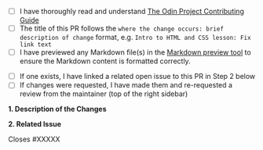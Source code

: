 <!-- Thank you for taking the time to contribute to The Odin Project. In order to get pull requests (PRs) closed in a reasonable amount of time, you must include a baseline of information about the changes you are proposing. Please read this template in its entirety before filling it out to ensure that it is filled out correctly. -->

<!-- Complete the following REQUIRED checkboxes by replacing the whitespace between the square brackets with an 'x', e.g. [x]. -->
- [ ] I have thoroughly read and understand [The Odin Project Contributing Guide](https://github.com/TheOdinProject/theodinproject/blob/main/CONTRIBUTING.md)
- [ ] The title of this PR follows the `where the change occurs: brief description of change` format, e.g. `Intro to HTML and CSS lesson: Fix link text`
- [ ] I have previewed any Markdown file(s) in the [Markdown preview tool](https://www.theodinproject.com/lessons/preview) to ensure the Markdown content is formatted correctly.

<!-- Complete the following checkboxes ONLY IF they are applicable to your PR. You can complete these later if they are not currently applicable. -->
- [ ] If one exists, I have linked a related open issue to this PR in Step 2 below
- [ ] If changes were requested, I have made them and re-requested a review from the maintainer (top of the right sidebar)

**1. Description of the Changes**
<!-- A clear and concise description of your changes. If this PR is not related to an open issue also include why you are proposing these changes, such as what benefits the changes have or what problem(s) they solve. --> 


**2. Related Issue**
<!-- If the PR is not related to any open issue, skip this step. 

Otherwise, replace the XXXXX with the issue number, e.g. Closes #2013, or if the issue is in another TOP repo replace #XXXXX with the URL of the issue, e.g. Closes https://github.com/TheOdinProject/curriculum/issues/XXXXX -->
Closes #XXXXX
